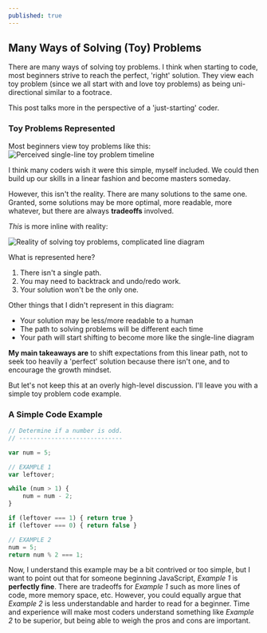 ```yaml
---
published: true
---
```

## Many Ways of Solving (Toy) Problems

There are many ways of solving toy problems. I think when starting to code, most beginners strive to reach the perfect, 'right' solution. They view each toy problem (since we all start with and love toy problems) as being uni-directional similar to a footrace.

This post talks more in the perspective of a 'just-starting' coder.

### Toy Problems Represented

Most beginners view toy problems like this:
![Perceived single-line toy problem timeline]({{site.baseurl}}/_posts/perceived.jpg)

I think many coders wish it were this simple, myself included. We could then build up our skills in a linear fashion and become masters someday.

However, this isn't the reality. There are many solutions to the same one. Granted, some solutions may be more optimal, more readable, more whatever, but there are always **tradeoffs** involved.

_This_ is more inline with reality:

![Reality of solving toy problems, complicated line diagram]({{site.baseurl}}/_posts/reality.jpg)

What is represented here?

1. There isn't a single path.
2. You may need to backtrack and undo/redo work.
3. Your solution won't be the only one.

Other things that I didn't represent in this diagram:
- Your solution may be less/more readable to a human
- The path to solving problems will be different each time
- Your path will start shifting to become more like the single-line diagram

**My main takeaways are** to shift expectations from this linear path, not to seek too heavily a 'perfect' solution because there isn't one, and to encourage the growth mindset.

But let's not keep this at an overly high-level discussion. I'll leave you with a simple toy problem code example.

### A Simple Code Example

```javascript
// Determine if a number is odd.
// -----------------------------

var num = 5;

// EXAMPLE 1
var leftover;

while (num > 1) {
	num = num - 2;
}

if (leftover === 1) { return true }
if (leftover === 0) { return false }

// EXAMPLE 2
num = 5;
return num % 2 === 1;
```

Now, I understand this example may be a bit contrived or too simple, but I want to point out that for someone beginning JavaScript, _Example 1_ is **perfectly fine**. There are tradeoffs for _Example 1_ such as more lines of code, more memory space, etc. However, you could equally argue that _Example 2_ is less understandable and harder to read for a beginner. Time and experience will make most coders understand something like _Example 2_ to be superior, but being able to weigh the pros and cons are important.
